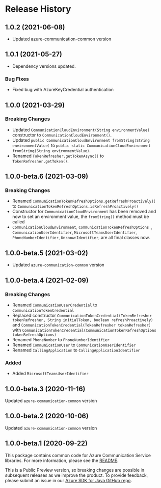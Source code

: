 # Release History

## 1.0.2 (2021-06-08)
- Updated azure-communication-common version

## 1.0.1 (2021-05-27)
- Dependency versions updated.

### Bug Fixes
- Fixed bug with AzureKeyCredential authentication

## 1.0.0 (2021-03-29)
### Breaking Changes
- Updated `CommunicationCloudEnvironment(String environmentValue)` constructor to `CommunicationCloudEnvironment()`.
- Updated `public CommunicationCloudEnvironment fromString(String environmentValue)` to `public static CommunicationCloudEnvironment fromString(String environmentValue)`.
- Renamed `TokenRefresher.getTokenAsync()` to `TokenRefresher.getToken()`.

## 1.0.0-beta.6 (2021-03-09)
### Breaking Changes
- Renamed `CommunicationTokenRefreshOptions.getRefreshProactively()` to `CommunicationTokenRefreshOptions.isRefreshProactively()`
- Constructor for `CommunicationCloudEnvironment` has been removed and now to set an environment value, the `fromString()` method must be called
- `CommunicationCloudEnvironment`, `CommunicationTokenRefreshOptions `, `CommunicationUserIdentifier`, `MicrosoftTeamsUserIdentifier`,
`PhoneNumberIdentifier`, `UnknownIdentifier`, are all final classes now.

## 1.0.0-beta.5 (2021-03-02)
- Updated `azure-communication-common` version

## 1.0.0-beta.4 (2021-02-09)
### Breaking Changes
- Renamed `CommunicationUserCredential` to `CommunicationTokenCredential`
- Replaced constructor `CommunicationTokenCredential(TokenRefresher tokenRefresher, String initialToken, boolean refreshProactively)` and `CommunicationTokenCredential(TokenRefresher tokenRefresher)` with `CommunicationTokenCredential(CommunicationTokenRefreshOptions tokenRefreshOptions)`
- Renamed `PhoneNumber` to `PhoneNumberIdentifier`
- Renamed `CommunicationUser` to `CommunicationUserIdentifier `
- Renamed `CallingApplication` to `CallingApplicationIdentifier`

### Added
- Added `MicrosoftTeamsUserIdentifier`

## 1.0.0-beta.3 (2020-11-16)
Updated `azure-communication-common` version

## 1.0.0-beta.2 (2020-10-06)
Updated `azure-communication-common` version

## 1.0.0-beta.1 (2020-09-22)
This package contains common code for Azure Communication Service libraries. For more information, please see the [README][read_me].

This is a Public Preview version, so breaking changes are possible in subsequent releases as we improve the product. To provide feedback, please submit an issue in our [Azure SDK for Java GitHub repo](https://github.com/Azure/azure-sdk-for-java/issues).

<!-- LINKS -->
[read_me]: https://github.com/Azure/azure-sdk-for-java/blob/master/sdk/communication/azure-communication-common/README.md
